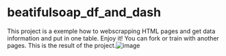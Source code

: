 # beatifulsoap_df_and_dash

This project is a exemple how to webscrapping HTML pages and get data information and put in one table. Enjoy it! You can fork or train with another pages.
This is the result of the project.![image](https://user-images.githubusercontent.com/80533929/166857922-80c0368f-10d0-4278-96ba-6b0524e026f2.png)
